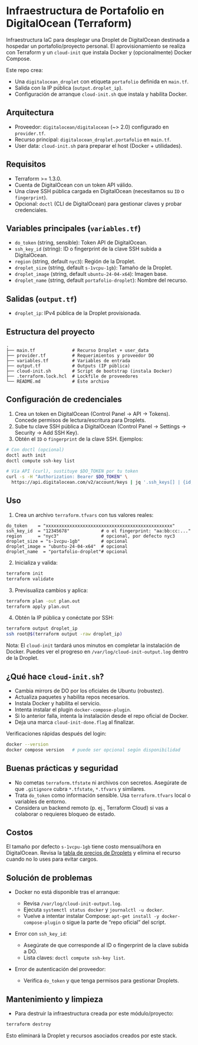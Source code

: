 # Infraestructura de Portafolio en DigitalOcean (Terraform)

Infraestructura IaC para desplegar una Droplet de DigitalOcean destinada a hospedar un portafolio/proyecto personal. El aprovisionamiento se realiza con Terraform y un `cloud-init` que instala Docker y (opcionalmente) Docker Compose.

Este repo crea:

- Una `digitalocean_droplet` con etiqueta `portafolio` definida en `main.tf`.
- Salida con la IP pública (`output.droplet_ip`).
- Configuración de arranque `cloud-init.sh` que instala y habilita Docker.

## Arquitectura

- Proveedor: `digitalocean/digitalocean` (~> 2.0) configurado en `provider.tf`.
- Recurso principal: `digitalocean_droplet.portafolio` en `main.tf`.
- User data: `cloud-init.sh` para preparar el host (Docker + utilidades).

## Requisitos

- Terraform >= 1.3.0.
- Cuenta de DigitalOcean con un token API válido.
- Una clave SSH pública cargada en DigitalOcean (necesitamos su `ID` o `fingerprint`).
- Opcional: `doctl` (CLI de DigitalOcean) para gestionar claves y probar credenciales.

## Variables principales (`variables.tf`)

- `do_token` (string, sensible): Token API de DigitalOcean.
- `ssh_key_id` (string): ID o fingerprint de la clave SSH subida a DigitalOcean.
- `region` (string, default `nyc3`): Región de la Droplet.
- `droplet_size` (string, default `s-1vcpu-1gb`): Tamaño de la Droplet.
- `droplet_image` (string, default `ubuntu-24-04-x64`): Imagen base.
- `droplet_name` (string, default `portafolio-droplet`): Nombre del recurso.

## Salidas (`output.tf`)

- `droplet_ip`: IPv4 pública de la Droplet provisionada.

## Estructura del proyecto

```
.
├── main.tf              # Recurso Droplet + user_data
├── provider.tf          # Requerimientos y proveedor DO
├── variables.tf         # Variables de entrada
├── output.tf            # Outputs (IP pública)
├── cloud-init.sh        # Script de bootstrap (instala Docker)
├── .terraform.lock.hcl  # Lockfile de proveedores
└── README.md            # Este archivo
```

## Configuración de credenciales

1) Crea un token en DigitalOcean (Control Panel → API → Tokens). Concede permisos de lectura/escritura para Droplets.
2) Sube tu clave SSH pública a DigitalOcean (Control Panel → Settings → Security → Add SSH Key).
3) Obtén el `ID` o `fingerprint` de la clave SSH. Ejemplos:

```bash
# Con doctl (opcional)
doctl auth init
doctl compute ssh-key list

# Vía API (curl), sustituye $DO_TOKEN por tu token
curl -s -H "Authorization: Bearer $DO_TOKEN" \
  https://api.digitalocean.com/v2/account/keys | jq '.ssh_keys[] | {id, name, fingerprint}'
```

## Uso

1) Crea un archivo `terraform.tfvars` con tus valores reales:

```hcl
do_token    = "xxxxxxxxxxxxxxxxxxxxxxxxxxxxxxxxxxxxxxxxxxxxxxxx"
ssh_key_id  = "12345678"            # o el fingerprint: "aa:bb:cc:..."
region      = "nyc3"                # opcional, por defecto nyc3
droplet_size = "s-1vcpu-1gb"        # opcional
droplet_image = "ubuntu-24-04-x64"  # opcional
droplet_name  = "portafolio-droplet"# opcional
```

2) Inicializa y valida:

```bash
terraform init
terraform validate
```

3) Previsualiza cambios y aplica:

```bash
terraform plan -out plan.out
terraform apply plan.out
```

4) Obtén la IP pública y conéctate por SSH:

```bash
terraform output droplet_ip
ssh root@$(terraform output -raw droplet_ip)
```

Nota: El `cloud-init` tardará unos minutos en completar la instalación de Docker. Puedes ver el progreso en `/var/log/cloud-init-output.log` dentro de la Droplet.

## ¿Qué hace `cloud-init.sh`?

- Cambia mirrors de DO por los oficiales de Ubuntu (robustez).
- Actualiza paquetes y habilita repos necesarios.
- Instala Docker y habilita el servicio.
- Intenta instalar el plugin `docker-compose-plugin`.
- Si lo anterior falla, intenta la instalación desde el repo oficial de Docker.
- Deja una marca `cloud-init-done.flag` al finalizar.

Verificaciones rápidas después del login:

```bash
docker --version
docker compose version   # puede ser opcional según disponibilidad
```

## Buenas prácticas y seguridad

- No cometas `terraform.tfstate` ni archivos con secretos. Asegúrate de que `.gitignore` cubra `*.tfstate`, `*.tfvars` y similares.
- Trata `do_token` como información sensible. Usa `terraform.tfvars` local o variables de entorno.
- Considera un backend remoto (p. ej., Terraform Cloud) si vas a colaborar o requieres bloqueo de estado.

## Costos

El tamaño por defecto `s-1vcpu-1gb` tiene costo mensual/hora en DigitalOcean. Revisa la [tabla de precios de Droplets](https://www.digitalocean.com/pricing/droplets) y elimina el recurso cuando no lo uses para evitar cargos.

## Solución de problemas

- Docker no está disponible tras el arranque:
  - Revisa `/var/log/cloud-init-output.log`.
  - Ejecuta `systemctl status docker` y `journalctl -u docker`.
  - Vuelve a intentar instalar Compose: `apt-get install -y docker-compose-plugin` o sigue la parte de “repo oficial” del script.

- Error con `ssh_key_id`:
  - Asegúrate de que corresponde al ID o fingerprint de la clave subida a DO.
  - Lista claves: `doctl compute ssh-key list`.

- Error de autenticación del proveedor:
  - Verifica `do_token` y que tenga permisos para gestionar Droplets.

## Mantenimiento y limpieza

- Para destruir la infraestructura creada por este módulo/proyecto:

```bash
terraform destroy
```

Esto eliminará la Droplet y recursos asociados creados por este stack.
